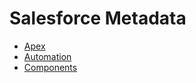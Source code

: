 # Salesforce Metadata

- [Apex](/metadata/apex.md)
- [Automation](/metadata/automation.md)
- [Components](/metadata/components.md)
